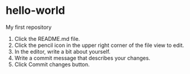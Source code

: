 # hello-world
My first repository
1.	Click the README.md file.
2.	Click the  pencil icon in the upper right corner of the file view to edit.
3.	In the editor, write a bit about yourself.
4.	Write a commit message that describes your changes.
5.	Click Commit changes button.
